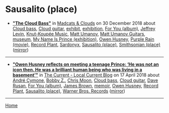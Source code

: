 # Sausalito (place)

 - [**"The Cloud Bass"**](https://madcatsandclouds.com/2018/12/30/the-cloud-bass/) in [Madcats & Clouds](https://madcatsandclouds.com/) on 30 December 2018 about [Cloud bass](../../../topics/cloud-bass/index.md), [Cloud guitar](../../../topics/cloud-guitar/index.md), [exhibit](../../../topics/exhibit/index.md), [exhibition](../../../topics/exhibition/index.md), [For You (album)](../../../topics/album/for-you/index.md), [Jeffrey Levin](../../../topics/jeffrey-levin/index.md), [Knut-Koupée Music](../../../topics/knut-koup-e-music/index.md), [Matt Umanov](../../../topics/matt-umanov/index.md), [Matt Umanov Guitars](../../../topics/matt-umanov-guitars/index.md), [museum](../../../topics/museum/index.md), [My Name Is Prince (exhibition)](../../../topics/exhibition/my-name-is-prince/index.md), [Owen Husney](../../../topics/owen-husney/index.md), [Purple Rain (movie)](../../../topics/movie/purple-rain/index.md), [Record Plant](../../../topics/record-plant/index.md), [Sardonyx](../../../topics/sardonyx/index.md), [Sausalito (place)](../../../topics/place/sausalito/index.md), [Smithsonian (place)](../../../topics/place/smithsonian/index.md) ([mirror](https://web.archive.org/web/*/https://madcatsandclouds.com/2018/12/30/the-cloud-bass/))

----

 - [**"Owen Husney reflects on meeting a teenage Prince: ‘He was not an icon then. He was a brilliant human being who was living in a basement’"**](https://blog.thecurrent.org/2018/04/owen-husney-reflects-on-meeting-a-teenage-prince-he-was-not-an-icon-then-he-was-a-brilliant-human-being-who-was-living-in-a-basement/) in [The Current - Local Current Blog](https://blog.thecurrent.org/) on 17 April 2018 about [André Cymone](../../../topics/andr-cymone/index.md), [Bobby Z.](../../../topics/bobby-z/index.md), [Chris Moon](../../../topics/chris-moon/index.md), [Cloud bass](../../../topics/cloud-bass/index.md), [Cloud guitar](../../../topics/cloud-guitar/index.md), [Dave Rusan](../../../topics/dave-rusan/index.md), [For You (album)](../../../topics/album/for-you/index.md), [James Brown](../../../topics/james-brown/index.md), [memoir](../../../topics/memoir/index.md), [Owen Husney](../../../topics/owen-husney/index.md), [Record Plant](../../../topics/record-plant/index.md), [Sausalito (place)](../../../topics/place/sausalito/index.md), [Warner Bros. Records](../../../topics/warner-bros-records/index.md) ([mirror](https://web.archive.org/web/*/https://blog.thecurrent.org/2018/04/owen-husney-reflects-on-meeting-a-teenage-prince-he-was-not-an-icon-then-he-was-a-brilliant-human-being-who-was-living-in-a-basement/))

----

[Home](../)
